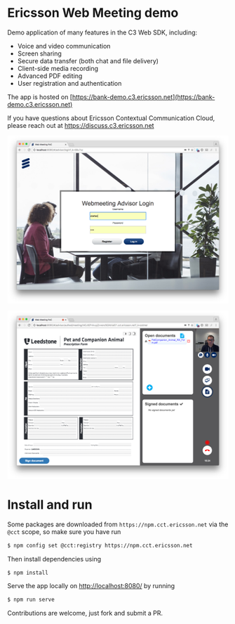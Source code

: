 # Ericsson Web Meeting demo

Demo application of many features in the C3 Web SDK, including:
* Voice and video communication
* Screen sharing
* Secure data transfer (both chat and file delivery)
* Client-side media recording
* Advanced PDF editing
* User registration and authentication

The app is hosted on [https://bank-demo.c3.ericsson.net](https://bank-demo.c3.ericsson.net)

If you have questions about Ericsson Contextual Communication Cloud, please reach out at https://discuss.c3.ericsson.net

![sample](src/images/screenshot_login.png)

![sample](src/images/screenshot_inside.png)

# Install and run

Some packages are downloaded from `https://npm.cct.ericsson.net` via the `@cct` scope, so make sure you have run
```bash
$ npm config set @cct:registry https://npm.cct.ericsson.net
```
Then install dependencies using
```bash
$ npm install
```
Serve the app locally on [http://localhost:8080/](http://localhost:8080/) by running
```bash
$ npm run serve
```

Contributions are welcome, just fork and submit a PR.

